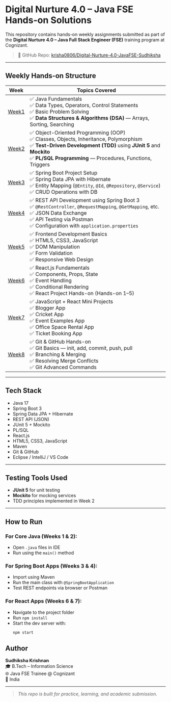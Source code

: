 # Digital Nurture 4.0 – Java FSE Hands-on Solutions 

This repository contains hands-on weekly assignments submitted as part of the **Digital Nurture 4.0 – Java Full Stack Engineer (FSE)** training program at Cognizant.

> 🔗 GitHub Repo: [krisha0806/Digital-Nurture-4.0-JavaFSE-Sudhiksha](https://github.com/krisha0806/Digital-Nurture-4.0-JavaFSE-Sudhiksha)

---
##  Weekly Hands-on Structure

| Week | Topics Covered |
|------|----------------|
| [Week1](./Week1) | ✅ Java Fundamentals<br>✅ Data Types, Operators, Control Statements<br>✅ Basic Problem Solving<br>✅ **Data Structures & Algorithms (DSA)** — Arrays, Sorting, Searching |
| [Week2](./Week2) | ✅ Object-Oriented Programming (OOP)<br>✅ Classes, Objects, Inheritance, Polymorphism<br>✅ **Test-Driven Development (TDD)** using **JUnit 5** and **Mockito**<br>✅ **PL/SQL Programming** — Procedures, Functions, Triggers |
| [Week3](./Week3) | ✅ Spring Boot Project Setup<br>✅ Spring Data JPA with Hibernate<br>✅ Entity Mapping (`@Entity`, `@Id`, `@Repository`, `@Service`)<br>✅ CRUD Operations with DB |
| [Week4](./Week4) | ✅ REST API Development using Spring Boot 3<br>✅ `@RestController`, `@RequestMapping`, `@GetMapping`, etc.<br>✅ JSON Data Exchange<br>✅ API Testing via Postman<br>✅ Configuration with `application.properties` |
| [Week5](./Week5) | ✅ Frontend Development Basics<br>✅ HTML5, CSS3, JavaScript<br>✅ DOM Manipulation<br>✅ Form Validation<br>✅ Responsive Web Design |
| [Week6](./Week6) | ✅ React.js Fundamentals<br>✅ Components, Props, State<br>✅ Event Handling<br>✅ Conditional Rendering<br>✅ React Project Hands-on (Hands-on 1–5) |
| [Week7](./Week7) | ✅ JavaScript + React Mini Projects<br>✅ Blogger App<br>✅ Cricket App<br>✅ Event Examples App<br>✅ Office Space Rental App<br>✅ Ticket Booking App |
| [Week8](./Week8) | ✅ Git & GitHub Hands-on<br>✅ Git Basics — init, add, commit, push, pull<br>✅ Branching & Merging<br>✅ Resolving Merge Conflicts<br>✅ Git Advanced Commands |

---

## Tech Stack
- Java 17
- Spring Boot 3
- Spring Data JPA + Hibernate
- REST API (JSON)
- JUnit 5 + Mockito
- PL/SQL
- React.js
- HTML5, CSS3, JavaScript
- Maven
- Git & GitHub
- Eclipse / IntelliJ / VS Code

---

## Testing Tools Used
- **JUnit 5** for unit testing
- **Mockito** for mocking services
- TDD principles implemented in Week 2

---

## How to Run

### For Core Java (Weeks 1 & 2):
- Open `.java` files in IDE
- Run using the `main()` method

### For Spring Boot Apps (Weeks 3 & 4):
- Import using Maven
- Run the main class with `@SpringBootApplication`
- Test REST endpoints via browser or Postman

### For React Apps (Weeks 6 & 7):
- Navigate to the project folder
- Run `npm install`
- Start the dev server with:
  ```bash
  npm start

## Author

**Sudhiksha Krishnan**  
🎓 B.Tech – Information Science  
🌐 Java FSE Trainee @ Cognizant  
📍 India

---

> _This repo is built for practice, learning, and academic submission._

